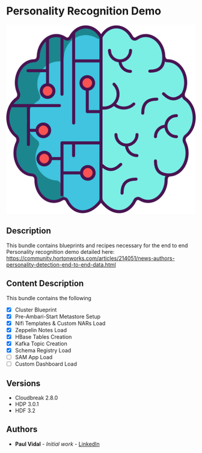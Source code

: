 # Personality Recognition Demo

<div align="center">
<img src="https://raw.githubusercontent.com/paulvid/perso-detection-demo/master/PERSO_RECOG_DEMO.png">
</div>

## Description

This bundle contains blueprints and recipes necessary for the end to end Personality recognition demo detailed here: https://community.hortonworks.com/articles/214051/news-authors-personality-detection-end-to-end-data.html


## Content Description

This bundle contains the following
- [x] Cluster Blueprint
- [x] Pre-Ambari-Start Metastore Setup
- [x] Nifi Templates & Custom NARs Load
- [x] Zeppelin Notes Load
- [x] HBase Tables Creation
- [x] Kafka Topic Creation
- [x] Schema Registry Load
- [ ] SAM App Load
- [ ] Custom Dashboard Load

## Versions

* Cloudbreak 2.8.0
* HDP 3.0.1
* HDF 3.2

## Authors

* **Paul Vidal** - *Initial work* - [LinkedIn](https://www.linkedin.com/in/paulvid/)